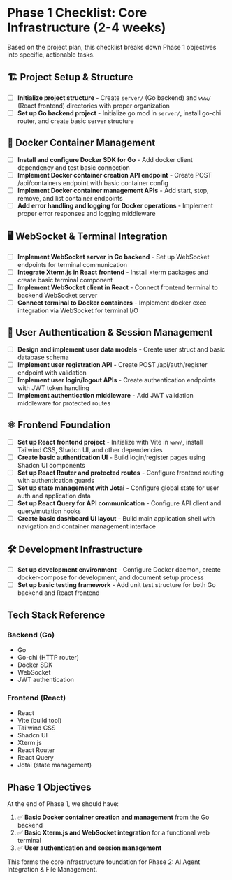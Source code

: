 # Phase 1 Checklist: Core Infrastructure (2-4 weeks)

Based on the project plan, this checklist breaks down Phase 1 objectives into specific, actionable tasks.

## 🏗️ Project Setup & Structure

-   [ ] **Initialize project structure** - Create `server/` (Go backend) and `www/` (React frontend) directories with proper organization
-   [ ] **Set up Go backend project** - Initialize go.mod in `server/`, install go-chi router, and create basic server structure

## 🐳 Docker Container Management

-   [ ] **Install and configure Docker SDK for Go** - Add docker client dependency and test basic connection
-   [ ] **Implement Docker container creation API endpoint** - Create POST /api/containers endpoint with basic container config
-   [ ] **Implement Docker container management APIs** - Add start, stop, remove, and list container endpoints
-   [ ] **Add error handling and logging for Docker operations** - Implement proper error responses and logging middleware

## 🖥️ WebSocket & Terminal Integration

-   [ ] **Implement WebSocket server in Go backend** - Set up WebSocket endpoints for terminal communication
-   [ ] **Integrate Xterm.js in React frontend** - Install xterm packages and create basic terminal component
-   [ ] **Implement WebSocket client in React** - Connect frontend terminal to backend WebSocket server
-   [ ] **Connect terminal to Docker containers** - Implement docker exec integration via WebSocket for terminal I/O

## 🔐 User Authentication & Session Management

-   [ ] **Design and implement user data models** - Create user struct and basic database schema
-   [ ] **Implement user registration API** - Create POST /api/auth/register endpoint with validation
-   [ ] **Implement user login/logout APIs** - Create authentication endpoints with JWT token handling
-   [ ] **Implement authentication middleware** - Add JWT validation middleware for protected routes

## ⚛️ Frontend Foundation

-   [ ] **Set up React frontend project** - Initialize with Vite in `www/`, install Tailwind CSS, Shadcn UI, and other dependencies
-   [ ] **Create basic authentication UI** - Build login/register pages using Shadcn UI components
-   [ ] **Set up React Router and protected routes** - Configure frontend routing with authentication guards
-   [ ] **Set up state management with Jotai** - Configure global state for user auth and application data
-   [ ] **Set up React Query for API communication** - Configure API client and query/mutation hooks
-   [ ] **Create basic dashboard UI layout** - Build main application shell with navigation and container management interface

## 🛠️ Development Infrastructure

-   [ ] **Set up development environment** - Configure Docker daemon, create docker-compose for development, and document setup process
-   [ ] **Set up basic testing framework** - Add unit test structure for both Go backend and React frontend

## Tech Stack Reference

### Backend (Go)

-   Go
-   Go-chi (HTTP router)
-   Docker SDK
-   WebSocket
-   JWT authentication

### Frontend (React)

-   React
-   Vite (build tool)
-   Tailwind CSS
-   Shadcn UI
-   Xterm.js
-   React Router
-   React Query
-   Jotai (state management)

## Phase 1 Objectives

At the end of Phase 1, we should have:

1. ✅ **Basic Docker container creation and management** from the Go backend
2. ✅ **Basic Xterm.js and WebSocket integration** for a functional web terminal
3. ✅ **User authentication and session management**

This forms the core infrastructure foundation for Phase 2: AI Agent Integration & File Management.
